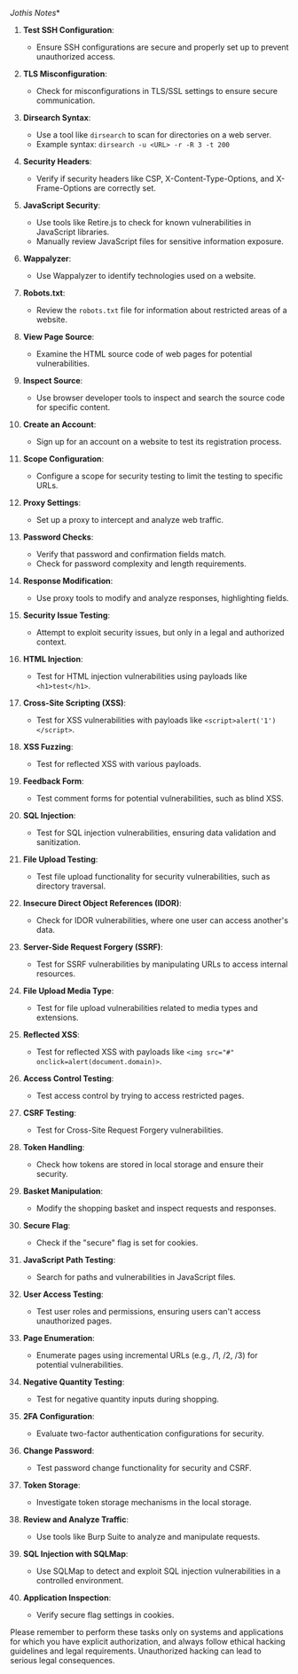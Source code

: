 
*Jothis Notes**
1. **Test SSH Configuration**:
   - Ensure SSH configurations are secure and properly set up to prevent unauthorized access.

2. **TLS Misconfiguration**:
   - Check for misconfigurations in TLS/SSL settings to ensure secure communication.

3. **Dirsearch Syntax**:
   - Use a tool like `dirsearch` to scan for directories on a web server.
   - Example syntax: `dirsearch -u <URL> -r -R 3 -t 200`

4. **Security Headers**:
   - Verify if security headers like CSP, X-Content-Type-Options, and X-Frame-Options are correctly set.

5. **JavaScript Security**:
   - Use tools like Retire.js to check for known vulnerabilities in JavaScript libraries.
   - Manually review JavaScript files for sensitive information exposure.

6. **Wappalyzer**:
   - Use Wappalyzer to identify technologies used on a website.

7. **Robots.txt**:
   - Review the `robots.txt` file for information about restricted areas of a website.

8. **View Page Source**:
   - Examine the HTML source code of web pages for potential vulnerabilities.

9. **Inspect Source**:
   - Use browser developer tools to inspect and search the source code for specific content.

10. **Create an Account**:
    - Sign up for an account on a website to test its registration process.

11. **Scope Configuration**:
    - Configure a scope for security testing to limit the testing to specific URLs.

12. **Proxy Settings**:
    - Set up a proxy to intercept and analyze web traffic.

13. **Password Checks**:
    - Verify that password and confirmation fields match.
    - Check for password complexity and length requirements.

14. **Response Modification**:
    - Use proxy tools to modify and analyze responses, highlighting fields.

15. **Security Issue Testing**:
    - Attempt to exploit security issues, but only in a legal and authorized context.

16. **HTML Injection**:
    - Test for HTML injection vulnerabilities using payloads like `<h1>test</h1>`.

17. **Cross-Site Scripting (XSS)**:
    - Test for XSS vulnerabilities with payloads like `<script>alert('1')</script>`.

18. **XSS Fuzzing**:
    - Test for reflected XSS with various payloads.

19. **Feedback Form**:
    - Test comment forms for potential vulnerabilities, such as blind XSS.

20. **SQL Injection**:
    - Test for SQL injection vulnerabilities, ensuring data validation and sanitization.

21. **File Upload Testing**:
    - Test file upload functionality for security vulnerabilities, such as directory traversal.

22. **Insecure Direct Object References (IDOR)**:
    - Check for IDOR vulnerabilities, where one user can access another's data.

23. **Server-Side Request Forgery (SSRF)**:
    - Test for SSRF vulnerabilities by manipulating URLs to access internal resources.

24. **File Upload Media Type**:
    - Test for file upload vulnerabilities related to media types and extensions.

25. **Reflected XSS**:
    - Test for reflected XSS with payloads like `<img src="#" onclick=alert(document.domain)>`.

26. **Access Control Testing**:
    - Test access control by trying to access restricted pages.

27. **CSRF Testing**:
    - Test for Cross-Site Request Forgery vulnerabilities.

28. **Token Handling**:
    - Check how tokens are stored in local storage and ensure their security.

29. **Basket Manipulation**:
    - Modify the shopping basket and inspect requests and responses.

30. **Secure Flag**:
    - Check if the "secure" flag is set for cookies.

31. **JavaScript Path Testing**:
    - Search for paths and vulnerabilities in JavaScript files.

32. **User Access Testing**:
    - Test user roles and permissions, ensuring users can't access unauthorized pages.

33. **Page Enumeration**:
    - Enumerate pages using incremental URLs (e.g., /1, /2, /3) for potential vulnerabilities.

34. **Negative Quantity Testing**:
    - Test for negative quantity inputs during shopping.

35. **2FA Configuration**:
    - Evaluate two-factor authentication configurations for security.

36. **Change Password**:
    - Test password change functionality for security and CSRF.

37. **Token Storage**:
    - Investigate token storage mechanisms in the local storage.

38. **Review and Analyze Traffic**:
    - Use tools like Burp Suite to analyze and manipulate requests.

39. **SQL Injection with SQLMap**:
    - Use SQLMap to detect and exploit SQL injection vulnerabilities in a controlled environment.

40. **Application Inspection**:
    - Verify secure flag settings in cookies.

Please remember to perform these tasks only on systems and applications for which you have explicit authorization, and always follow ethical hacking guidelines and legal requirements. Unauthorized hacking can lead to serious legal consequences.
